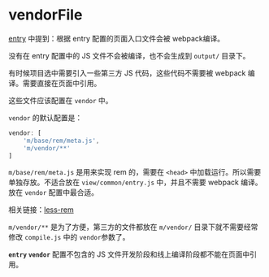 # vendorFile

[entry](./entry.md) 中提到：根据 entry 配置的页面入口文件会被 webpack编译。

没有在 entry 配置中的 JS 文件不会被编译，也不会生成到 `output/` 目录下。

有时候项目选中需要引入一些第三方 JS 代码，这些代码不需要被 webpack 编译。需要直接在页面中引用。

这些文件应该配置在 `vendor` 中。

`vendor` 的默认配置是：

```js
vendor: [
    'm/base/rem/meta.js',
    'm/vendor/**'
]
```

`m/base/rem/meta.js` 是用来实现 rem 的，需要在 `<head>` 中加载运行。所以需要单独存放。不适合放在 `view/common/entry.js` 中，并且不需要 webpack 编译。放在 `vendor` 配置中最合适。

相关链接：[less-rem](https://github.com/onface/less-rem)

`m/vendor/**` 是为了方便，第三方的文件都放在 `m/vendor/` 目录下就不需要经常修改  `compile.js` 中的 `vendor`参数了。

**`entry` `vendor`** 配置不包含的 JS 文件开发阶段和线上编译阶段都不能在页面中引用。
